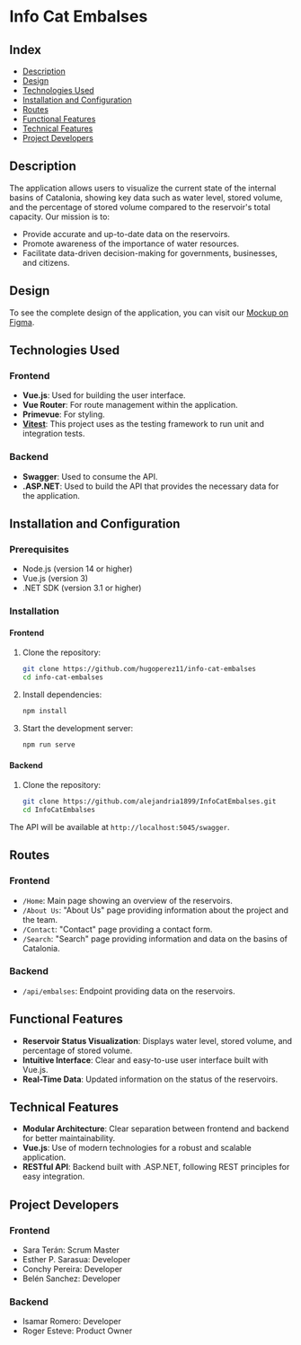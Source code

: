 # Info Cat Embalses

## Index

- [Description](#description)
- [Design](#design)
- [Technologies Used](#technologies-used)
- [Installation and Configuration](#installation-and-configuration)
- [Routes](#routes)
- [Functional Features](#functional-features)
- [Technical Features](#technical-features)
- [Project Developers](#project-developers)


## Description

The application allows users to visualize the current state of the internal basins of Catalonia, showing key data such as water level, stored volume, and the percentage of stored volume compared to the reservoir's total capacity. Our mission is to:
- Provide accurate and up-to-date data on the reservoirs.
- Promote awareness of the importance of water resources.
- Facilitate data-driven decision-making for governments, businesses, and citizens.

## Design

To see the complete design of the application, you can visit our [Mockup on Figma](https://www.figma.com/design/Syc6WSsElojyub37hdt74n/InfoCatEmbalses?node-id=0-1&t=vcxeJOXpPUZyGfoA-0).


## Technologies Used

### Frontend
- **Vue.js**: Used for building the user interface.
- **Vue Router**: For route management within the application.
- **Primevue**: For styling.
-  **[Vitest](https://github.com/vitejs/vitest)**: This project uses as the testing framework to run unit and integration tests.

### Backend
- **Swagger**: Used to consume the API.
- **.ASP.NET**: Used to build the API that provides the necessary data for the application.


## Installation and Configuration

### Prerequisites

- Node.js (version 14 or higher)
- Vue.js (version 3)
- .NET SDK (version 3.1 or higher)

### Installation

#### Frontend

1. Clone the repository:
    ```bash
    git clone https://github.com/hugoperez11/info-cat-embalses
    cd info-cat-embalses
    ```

2. Install dependencies:
    ```bash
    npm install
    ```

3. Start the development server:
    ```bash
    npm run serve
    ```

#### Backend

1. Clone the repository:
    ```bash
    git clone https://github.com/alejandria1899/InfoCatEmbalses.git
    cd InfoCatEmbalses
    ```

The API will be available at `http://localhost:5045/swagger`.


## Routes

### Frontend

- `/Home`: Main page showing an overview of the reservoirs.
- `/About Us`: "About Us" page providing information about the project and the team.
- `/Contact`: "Contact" page providing a contact form.
- `/Search`: "Search" page providing information and data on the basins of Catalonia.

### Backend

- `/api/embalses`: Endpoint providing data on the reservoirs.

## Functional Features

- **Reservoir Status Visualization**: Displays water level, stored volume, and percentage of stored volume.
- **Intuitive Interface**: Clear and easy-to-use user interface built with Vue.js.
- **Real-Time Data**: Updated information on the status of the reservoirs.

## Technical Features

- **Modular Architecture**: Clear separation between frontend and backend for better maintainability.
- **Vue.js**: Use of modern technologies for a robust and scalable application.
- **RESTful API**: Backend built with .ASP.NET, following REST principles for easy integration.

## Project Developers

### Frontend
- Sara Terán: Scrum Master
- Esther P. Sarasua: Developer
- Conchy Pereira: Developer
- Belén Sanchez: Developer

### Backend
- Isamar Romero: Developer
- Roger Esteve: Product Owner
